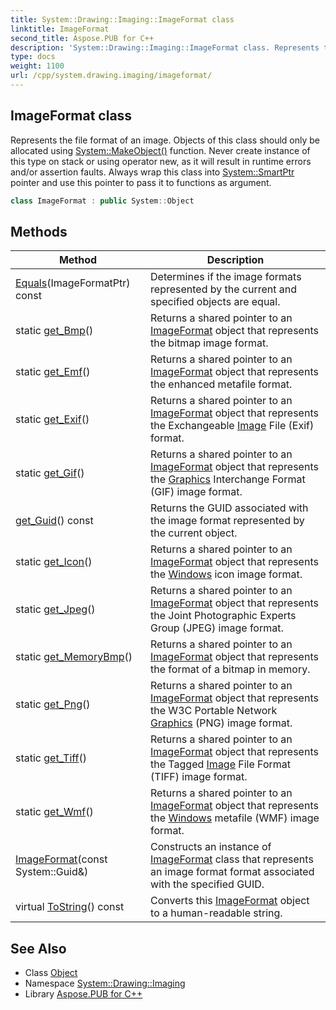 ```yaml
---
title: System::Drawing::Imaging::ImageFormat class
linktitle: ImageFormat
second_title: Aspose.PUB for C++
description: 'System::Drawing::Imaging::ImageFormat class. Represents the file format of an image. Objects of this class should only be allocated using System::MakeObject() function. Never create instance of this type on stack or using operator new, as it will result in runtime errors and/or assertion faults. Always wrap this class into System::SmartPtr pointer and use this pointer to pass it to functions as argument in C++.'
type: docs
weight: 1100
url: /cpp/system.drawing.imaging/imageformat/
---
```

## ImageFormat class


Represents the file format of an image. Objects of this class should only be allocated using [System::MakeObject()](../../system/makeobject/) function. Never create instance of this type on stack or using operator new, as it will result in runtime errors and/or assertion faults. Always wrap this class into [System::SmartPtr](../../system/smartptr/) pointer and use this pointer to pass it to functions as argument.

```cpp
class ImageFormat : public System::Object
```

## Methods

| Method | Description |
| --- | --- |
| [Equals](./equals/)(ImageFormatPtr) const | Determines if the image formats represented by the current and specified objects are equal. |
| static [get_Bmp](./get_bmp/)() | Returns a shared pointer to an [ImageFormat](./) object that represents the bitmap image format. |
| static [get_Emf](./get_emf/)() | Returns a shared pointer to an [ImageFormat](./) object that represents the enhanced metafile format. |
| static [get_Exif](./get_exif/)() | Returns a shared pointer to an [ImageFormat](./) object that represents the Exchangeable [Image](../../system.drawing/image/) File (Exif) format. |
| static [get_Gif](./get_gif/)() | Returns a shared pointer to an [ImageFormat](./) object that represents the [Graphics](../../system.drawing/graphics/) Interchange Format (GIF) image format. |
| [get_Guid](./get_guid/)() const | Returns the GUID associated with the image format represented by the current object. |
| static [get_Icon](./get_icon/)() | Returns a shared pointer to an [ImageFormat](./) object that represents the [Windows](../../system.windows/) icon image format. |
| static [get_Jpeg](./get_jpeg/)() | Returns a shared pointer to an [ImageFormat](./) object that represents the Joint Photographic Experts Group (JPEG) image format. |
| static [get_MemoryBmp](./get_memorybmp/)() | Returns a shared pointer to an [ImageFormat](./) object that represents the format of a bitmap in memory. |
| static [get_Png](./get_png/)() | Returns a shared pointer to an [ImageFormat](./) object that represents the W3C Portable Network [Graphics](../../system.drawing/graphics/) (PNG) image format. |
| static [get_Tiff](./get_tiff/)() | Returns a shared pointer to an [ImageFormat](./) object that represents the Tagged [Image](../../system.drawing/image/) File Format (TIFF) image format. |
| static [get_Wmf](./get_wmf/)() | Returns a shared pointer to an [ImageFormat](./) object that represents the [Windows](../../system.windows/) metafile (WMF) image format. |
| [ImageFormat](./imageformat/)(const System::Guid\&) | Constructs an instance of [ImageFormat](./) class that represents an image format format associated with the specified GUID. |
| virtual [ToString](./tostring/)() const | Converts this [ImageFormat](./) object to a human-readable string. |
## See Also

* Class [Object](../../system/object/)
* Namespace [System::Drawing::Imaging](../)
* Library [Aspose.PUB for C++](../../)
